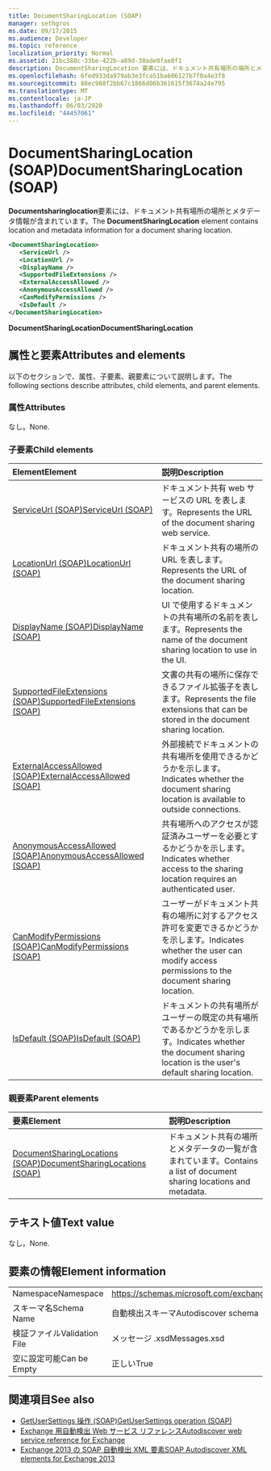 ```yaml
---
title: DocumentSharingLocation (SOAP)
manager: sethgros
ms.date: 09/17/2015
ms.audience: Developer
ms.topic: reference
localization_priority: Normal
ms.assetid: 21bc388c-33be-422b-a89d-30ade0fae8f1
description: DocumentSharingLocation 要素には、ドキュメント共有場所の場所とメタデータ情報が含まれています。
ms.openlocfilehash: 6fed933da979ab3e3fca51ba606127b7f0a4e3f8
ms.sourcegitcommit: 88ec988f2bb67c1866d06b361615f3674a24e795
ms.translationtype: MT
ms.contentlocale: ja-JP
ms.lasthandoff: 06/03/2020
ms.locfileid: "44457061"
---
```

# <a name="documentsharinglocation-soap"></a><span data-ttu-id="9ef0e-103">DocumentSharingLocation (SOAP)</span><span class="sxs-lookup"><span data-stu-id="9ef0e-103">DocumentSharingLocation (SOAP)</span></span>

<span data-ttu-id="9ef0e-104">**Documentsharinglocation**要素には、ドキュメント共有場所の場所とメタデータ情報が含まれています。</span><span class="sxs-lookup"><span data-stu-id="9ef0e-104">The **DocumentSharingLocation** element contains location and metadata information for a document sharing location.</span></span> 
  
```XML
<DocumentSharingLocation>
   <ServiceUrl />
   <LocationUrl />
   <DisplayName />
   <SupportedFileExtensions />
   <ExternalAccessAllowed />
   <AnonymousAccessAllowed />
   <CanModifyPermissions />
   <IsDefault />
</DocumentSharingLocation>
```

 <span data-ttu-id="9ef0e-105">**DocumentSharingLocation**</span><span class="sxs-lookup"><span data-stu-id="9ef0e-105">**DocumentSharingLocation**</span></span>
## <a name="attributes-and-elements"></a><span data-ttu-id="9ef0e-106">属性と要素</span><span class="sxs-lookup"><span data-stu-id="9ef0e-106">Attributes and elements</span></span>

<span data-ttu-id="9ef0e-107">以下のセクションで、属性、子要素、親要素について説明します。</span><span class="sxs-lookup"><span data-stu-id="9ef0e-107">The following sections describe attributes, child elements, and parent elements.</span></span>
  
### <a name="attributes"></a><span data-ttu-id="9ef0e-108">属性</span><span class="sxs-lookup"><span data-stu-id="9ef0e-108">Attributes</span></span>

<span data-ttu-id="9ef0e-109">なし。</span><span class="sxs-lookup"><span data-stu-id="9ef0e-109">None.</span></span>
  
### <a name="child-elements"></a><span data-ttu-id="9ef0e-110">子要素</span><span class="sxs-lookup"><span data-stu-id="9ef0e-110">Child elements</span></span>

|<span data-ttu-id="9ef0e-111">**Element**</span><span class="sxs-lookup"><span data-stu-id="9ef0e-111">**Element**</span></span>|<span data-ttu-id="9ef0e-112">**説明**</span><span class="sxs-lookup"><span data-stu-id="9ef0e-112">**Description**</span></span>|
|:-----|:-----|
|[<span data-ttu-id="9ef0e-113">ServiceUrl (SOAP)</span><span class="sxs-lookup"><span data-stu-id="9ef0e-113">ServiceUrl (SOAP)</span></span>](serviceurl-soap.md) <br/> |<span data-ttu-id="9ef0e-114">ドキュメント共有 web サービスの URL を表します。</span><span class="sxs-lookup"><span data-stu-id="9ef0e-114">Represents the URL of the document sharing web service.</span></span>  <br/> |
|[<span data-ttu-id="9ef0e-115">LocationUrl (SOAP)</span><span class="sxs-lookup"><span data-stu-id="9ef0e-115">LocationUrl (SOAP)</span></span>](locationurl-soap.md) <br/> |<span data-ttu-id="9ef0e-116">ドキュメント共有の場所の URL を表します。</span><span class="sxs-lookup"><span data-stu-id="9ef0e-116">Represents the URL of the document sharing location.</span></span>  <br/> |
|[<span data-ttu-id="9ef0e-117">DisplayName (SOAP)</span><span class="sxs-lookup"><span data-stu-id="9ef0e-117">DisplayName (SOAP)</span></span>](displayname-soap.md) <br/> |<span data-ttu-id="9ef0e-118">UI で使用するドキュメントの共有場所の名前を表します。</span><span class="sxs-lookup"><span data-stu-id="9ef0e-118">Represents the name of the document sharing location to use in the UI.</span></span>  <br/> |
|[<span data-ttu-id="9ef0e-119">SupportedFileExtensions (SOAP)</span><span class="sxs-lookup"><span data-stu-id="9ef0e-119">SupportedFileExtensions (SOAP)</span></span>](supportedfileextensions-soap.md) <br/> |<span data-ttu-id="9ef0e-120">文書の共有の場所に保存できるファイル拡張子を表します。</span><span class="sxs-lookup"><span data-stu-id="9ef0e-120">Represents the file extensions that can be stored in the document sharing location.</span></span>  <br/> |
|[<span data-ttu-id="9ef0e-121">ExternalAccessAllowed (SOAP)</span><span class="sxs-lookup"><span data-stu-id="9ef0e-121">ExternalAccessAllowed (SOAP)</span></span>](externalaccessallowed-soap.md) <br/> |<span data-ttu-id="9ef0e-122">外部接続でドキュメントの共有場所を使用できるかどうかを示します。</span><span class="sxs-lookup"><span data-stu-id="9ef0e-122">Indicates whether the document sharing location is available to outside connections.</span></span>  <br/> |
|[<span data-ttu-id="9ef0e-123">AnonymousAccessAllowed (SOAP)</span><span class="sxs-lookup"><span data-stu-id="9ef0e-123">AnonymousAccessAllowed (SOAP)</span></span>](anonymousaccessallowed-soap.md) <br/> |<span data-ttu-id="9ef0e-124">共有場所へのアクセスが認証済みユーザーを必要とするかどうかを示します。</span><span class="sxs-lookup"><span data-stu-id="9ef0e-124">Indicates whether access to the sharing location requires an authenticated user.</span></span>  <br/> |
|[<span data-ttu-id="9ef0e-125">CanModifyPermissions (SOAP)</span><span class="sxs-lookup"><span data-stu-id="9ef0e-125">CanModifyPermissions (SOAP)</span></span>](canmodifypermissions-soap.md) <br/> |<span data-ttu-id="9ef0e-126">ユーザーがドキュメント共有の場所に対するアクセス許可を変更できるかどうかを示します。</span><span class="sxs-lookup"><span data-stu-id="9ef0e-126">Indicates whether the user can modify access permissions to the document sharing location.</span></span>  <br/> |
|[<span data-ttu-id="9ef0e-127">IsDefault (SOAP)</span><span class="sxs-lookup"><span data-stu-id="9ef0e-127">IsDefault (SOAP)</span></span>](isdefault-soap.md) <br/> |<span data-ttu-id="9ef0e-128">ドキュメントの共有場所がユーザーの既定の共有場所であるかどうかを示します。</span><span class="sxs-lookup"><span data-stu-id="9ef0e-128">Indicates whether the document sharing location is the user's default sharing location.</span></span>  <br/> |
   
### <a name="parent-elements"></a><span data-ttu-id="9ef0e-129">親要素</span><span class="sxs-lookup"><span data-stu-id="9ef0e-129">Parent elements</span></span>

|<span data-ttu-id="9ef0e-130">**要素**</span><span class="sxs-lookup"><span data-stu-id="9ef0e-130">**Element**</span></span>|<span data-ttu-id="9ef0e-131">**説明**</span><span class="sxs-lookup"><span data-stu-id="9ef0e-131">**Description**</span></span>|
|:-----|:-----|
|[<span data-ttu-id="9ef0e-132">DocumentSharingLocations (SOAP)</span><span class="sxs-lookup"><span data-stu-id="9ef0e-132">DocumentSharingLocations (SOAP)</span></span>](documentsharinglocations-soap.md) <br/> |<span data-ttu-id="9ef0e-133">ドキュメント共有の場所とメタデータの一覧が含まれています。</span><span class="sxs-lookup"><span data-stu-id="9ef0e-133">Contains a list of document sharing locations and metadata.</span></span>  <br/> |
   
## <a name="text-value"></a><span data-ttu-id="9ef0e-134">テキスト値</span><span class="sxs-lookup"><span data-stu-id="9ef0e-134">Text value</span></span>

<span data-ttu-id="9ef0e-135">なし。</span><span class="sxs-lookup"><span data-stu-id="9ef0e-135">None.</span></span>
  
## <a name="element-information"></a><span data-ttu-id="9ef0e-136">要素の情報</span><span class="sxs-lookup"><span data-stu-id="9ef0e-136">Element information</span></span>

|||
|:-----|:-----|
|<span data-ttu-id="9ef0e-137">Namespace</span><span class="sxs-lookup"><span data-stu-id="9ef0e-137">Namespace</span></span>  <br/> |https://schemas.microsoft.com/exchange/2010/Autodiscover  <br/> |
|<span data-ttu-id="9ef0e-138">スキーマ名</span><span class="sxs-lookup"><span data-stu-id="9ef0e-138">Schema Name</span></span>  <br/> |<span data-ttu-id="9ef0e-139">自動検出スキーマ</span><span class="sxs-lookup"><span data-stu-id="9ef0e-139">Autodiscover schema</span></span>  <br/> |
|<span data-ttu-id="9ef0e-140">検証ファイル</span><span class="sxs-lookup"><span data-stu-id="9ef0e-140">Validation File</span></span>  <br/> |<span data-ttu-id="9ef0e-141">メッセージ .xsd</span><span class="sxs-lookup"><span data-stu-id="9ef0e-141">Messages.xsd</span></span>  <br/> |
|<span data-ttu-id="9ef0e-142">空に設定可能</span><span class="sxs-lookup"><span data-stu-id="9ef0e-142">Can be Empty</span></span>  <br/> |<span data-ttu-id="9ef0e-143">正しい</span><span class="sxs-lookup"><span data-stu-id="9ef0e-143">True</span></span>  <br/> |
   
## <a name="see-also"></a><span data-ttu-id="9ef0e-144">関連項目</span><span class="sxs-lookup"><span data-stu-id="9ef0e-144">See also</span></span>

- [<span data-ttu-id="9ef0e-145">GetUserSettings 操作 (SOAP)</span><span class="sxs-lookup"><span data-stu-id="9ef0e-145">GetUserSettings operation (SOAP)</span></span>](getusersettings-operation-soap.md)
- [<span data-ttu-id="9ef0e-146">Exchange 用自動検出 Web サービス リファレンス</span><span class="sxs-lookup"><span data-stu-id="9ef0e-146">Autodiscover web service reference for Exchange</span></span>](autodiscover-web-service-reference-for-exchange.md)
- [<span data-ttu-id="9ef0e-147">Exchange 2013 の SOAP 自動検出 XML 要素</span><span class="sxs-lookup"><span data-stu-id="9ef0e-147">SOAP Autodiscover XML elements for Exchange 2013</span></span>](soap-autodiscover-xml-elements-for-exchange-2013.md)

